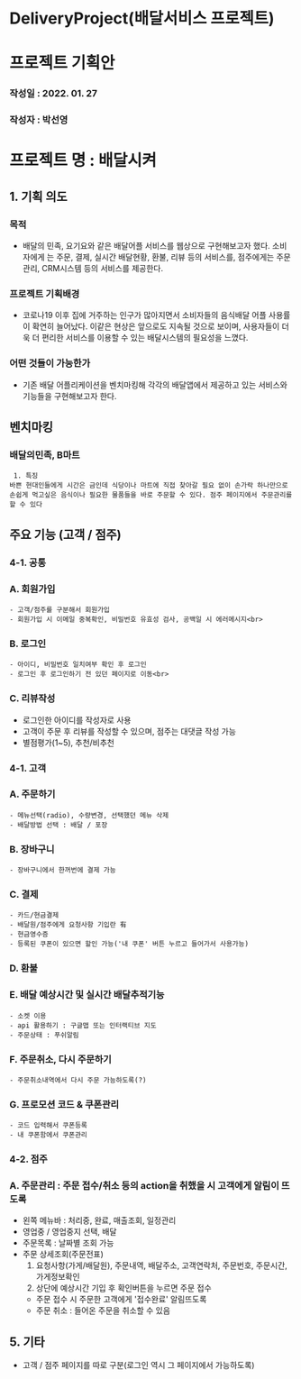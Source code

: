 # DeliveryProject(배달서비스 프로젝트)

# 프로젝트 기획안
### 작성일 : 2022. 01. 27
### 작성자 : 박선영
# 프로젝트 명 : 배달시켜 
## 1. 기획 의도 
### 목적
- 배달의 민족, 요기요와 같은 배달어플 서비스를 웹상으로 구현해보고자 했다. 소비자에게 는 주문, 결제, 실시간 배달현황, 환불, 리뷰 등의 서비스를, 점주에게는 주문관리, CRM시스템 등의 서비스를 제공한다. 
### 프로젝트 기획배경
- 코로나19 이후 집에 거주하는 인구가 많아지면서 소비자들의 음식배달 어플 사용률이 확연히 늘어났다. 이같은 현상은 앞으로도 지속될 것으로 보이며, 사용자들이 더욱 더 편리한 서비스를 이용할 수 있는 배달시스템의 필요성을 느꼈다. 
### 어떤 것들이 가능한가
- 기존 배달 어플리케이션을 벤치마킹해 각각의 배달앱에서 제공하고 있는 서비스와 기능들을 구현해보고자 한다. 
## 벤치마킹 
### 배달의민족, B마트
	 1. 특징
	바쁜 현대인들에게 시간은 금인데 식당이나 마트에 직접 찾아갈 필요 없이 손가락 하나만으로 손쉽게 먹고싶은 음식이나 필요한 물품들을 바로 주문할 수 있다. 점주 페이지에서 주문관리를 할 수 있다 

## 주요 기능 (고객 / 점주)
### 4-1. 공통
### A. 회원가입
	- 고객/점주를 구분해서 회원가입
	- 회원가입 시 이메일 중복확인, 비밀번호 유효성 검사, 공백일 시 에러메시지<br>
### B. 로그인
	- 아이디, 비밀번호 일치여부 확인 후 로그인
	- 로그인 후 로그인하기 전 있던 페이지로 이동<br>
### C. 리뷰작성 
- 로그인한 아이디를 작성자로 사용
- 고객이 주문 후 리뷰를 작성할 수 있으며, 점주는 대댓글 작성 가능 
- 별점평가(1~5), 추천/비추천<br>
### 4-1. 고객
### A. 주문하기
	- 메뉴선택(radio), 수량변경, 선택했던 메뉴 삭제 
	- 배달방법 선택 : 배달 / 포장
### B. 장바구니
	- 장바구니에서 한꺼번에 결제 가능
### C. 결제 
	- 카드/현금결제 
	- 배달원/점주에게 요청사항 기입란 有 
	- 현금영수증 
	- 등록된 쿠폰이 있으면 할인 가능('내 쿠폰' 버튼 누르고 들어가서 사용가능)
### D. 환불
### E. 배달 예상시간 및 실시간 배달추적기능
	- 소켓 이용 
	- api 활용하기 : 구글맵 또는 인터랙티브 지도  
	- 주문상태 : 푸쉬알림
### F. 주문취소, 다시 주문하기
	- 주문취소내역에서 다시 주문 가능하도록(?) 
### G. 프로모션 코드 & 쿠폰관리
	- 코드 입력해서 쿠폰등록 
	- 내 쿠폰함에서 쿠폰관리 
### 4-2. 점주
### A. 주문관리 : 주문 접수/취소 등의 action을 취했을 시 고객에게 알림이 뜨도록
- 왼쪽 메뉴바 : 처리중, 완료, 매출조회, 일정관리 
- 영업중 / 영업중지 선택, 배달
- 주문목록 : 날짜별 조회 가능 
- 주문 상세조회(주문전표) 
    1) 요청사항(가게/배달원), 주문내역, 배달주소, 고객연락처, 주문번호, 주문시간, 가게정보확인
    2) 상단에 예상시간 기입 후 확인버튼을 누르면 주문 접수 
  - 주문 접수 시 주문한 고객에게 '접수완료' 알림뜨도록 
  - 주문 취소 : 들어온 주문을 취소할 수 있음  

## 5. 기타 
 - 고객 / 점주 페이지를 따로 구분(로그인 역시 그 페이지에서 가능하도록) 


